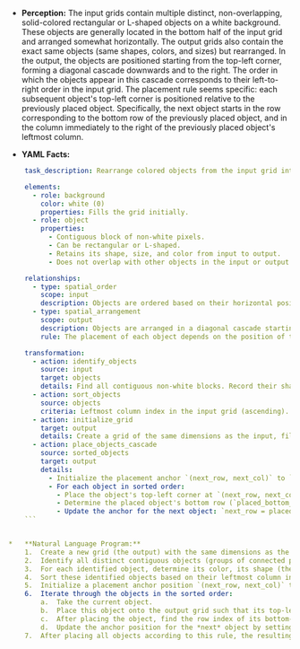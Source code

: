 *   **Perception:** The input grids contain multiple distinct, non-overlapping, solid-colored rectangular or L-shaped objects on a white background. These objects are generally located in the bottom half of the input grid and arranged somewhat horizontally. The output grids also contain the exact same objects (same shapes, colors, and sizes) but rearranged. In the output, the objects are positioned starting from the top-left corner, forming a diagonal cascade downwards and to the right. The order in which the objects appear in this cascade corresponds to their left-to-right order in the input grid. The placement rule seems specific: each subsequent object's top-left corner is positioned relative to the previously placed object. Specifically, the next object starts in the row corresponding to the bottom row of the previously placed object, and in the column immediately to the right of the previously placed object's leftmost column.

*   **YAML Facts:**
    
```yaml
    task_description: Rearrange colored objects from the input grid into a diagonal cascade in the output grid based on their left-to-right order.

    elements:
      - role: background
        color: white (0)
        properties: Fills the grid initially.
      - role: object
        properties:
          - Contiguous block of non-white pixels.
          - Can be rectangular or L-shaped.
          - Retains its shape, size, and color from input to output.
          - Does not overlap with other objects in the input or output.

    relationships:
      - type: spatial_order
        scope: input
        description: Objects are ordered based on their horizontal position, specifically their leftmost column index (ascending).
      - type: spatial_arrangement
        scope: output
        description: Objects are arranged in a diagonal cascade starting from the top-left corner (0,0).
        rule: The placement of each object depends on the position of the previously placed object.

    transformation:
      - action: identify_objects
        source: input
        target: objects
        details: Find all contiguous non-white blocks. Record their shape, color, and original bounding box.
      - action: sort_objects
        source: objects
        criteria: Leftmost column index in the input grid (ascending).
      - action: initialize_grid
        target: output
        details: Create a grid of the same dimensions as the input, filled with the background color (white).
      - action: place_objects_cascade
        source: sorted_objects
        target: output
        details:
          - Initialize the placement anchor `(next_row, next_col)` to `(0, 0)`.
          - For each object in sorted order:
            - Place the object's top-left corner at `(next_row, next_col)`.
            - Determine the placed object's bottom row (`placed_bottom_row`) and leftmost column (`placed_left_col`).
            - Update the anchor for the next object: `next_row = placed_bottom_row`, `next_col = placed_left_col + 1`.
    ```


*   **Natural Language Program:**
    1.  Create a new grid (the output) with the same dimensions as the input grid, filled entirely with the background color (white, 0).
    2.  Identify all distinct contiguous objects (groups of connected pixels of the same non-white color) in the input grid.
    3.  For each identified object, determine its color, its shape (the relative positions of its pixels), and the coordinates of its bounding box in the input grid (specifically noting its leftmost column index, top row index, and bottom row index).
    4.  Sort these identified objects based on their leftmost column index in the input grid, from the smallest index (leftmost) to the largest index (rightmost).
    5.  Initialize a placement anchor position `(next_row, next_col)` to `(0, 0)`.
    6.  Iterate through the objects in the sorted order:
        a.  Take the current object.
        b.  Place this object onto the output grid such that its top-leftmost pixel (relative to its own shape) is positioned at the current anchor coordinates `(next_row, next_col)`. Use the object's color for its pixels.
        c.  After placing the object, find the row index of its bottom-most pixel (`placed_bottom_row`) and the column index of its left-most pixel (`placed_left_col`) in the output grid.
        d.  Update the anchor position for the *next* object by setting `next_row = placed_bottom_row` and `next_col = placed_left_col + 1`.
    7.  After placing all objects according to this rule, the resulting grid is the final output.